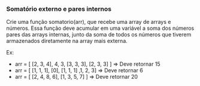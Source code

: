 ### Somatório externo e pares internos ###

Crie uma função somatorio(arr), que recebe uma array de arrays e números. Essa função deve acumular em uma variável a soma dos números pares das arrays internas, junto da soma de todos os números que tiverem armazenados diretamente na array mais externa.

Ex:

* arr = [ [2, 3, 4], 4, 3, [3, 3, 3], [2, 3, 3] ] =\> Deve retornar 15
* arr = [ [1, 1, 1], [0], [1, 1, 1] ,1, 2, 3] =\> Deve retornar 6
* arr = [ [2, 4, 8, 6], [1, 3, 5, 7] ] =\> Deve retornar 20